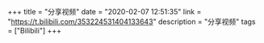 +++
title = "分享视频"
date = "2020-02-07 12:51:35"
link = "https://t.bilibili.com/353224531404133643"
description = "分享视频"
tags = ["Bilibili"]
+++
